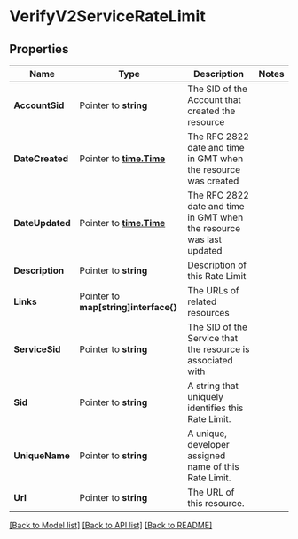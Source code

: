 # VerifyV2ServiceRateLimit

## Properties
Name | Type | Description | Notes
------------ | ------------- | ------------- | -------------
**AccountSid** | Pointer to **string** | The SID of the Account that created the resource |
**DateCreated** | Pointer to [**time.Time**](time.Time.md) | The RFC 2822 date and time in GMT when the resource was created |
**DateUpdated** | Pointer to [**time.Time**](time.Time.md) | The RFC 2822 date and time in GMT when the resource was last updated |
**Description** | Pointer to **string** | Description of this Rate Limit |
**Links** | Pointer to **map[string]interface{}** | The URLs of related resources |
**ServiceSid** | Pointer to **string** | The SID of the Service that the resource is associated with |
**Sid** | Pointer to **string** | A string that uniquely identifies this Rate Limit. |
**UniqueName** | Pointer to **string** | A unique, developer assigned name of this Rate Limit. |
**Url** | Pointer to **string** | The URL of this resource. |

[[Back to Model list]](../README.md#documentation-for-models) [[Back to API list]](../README.md#documentation-for-api-endpoints) [[Back to README]](../README.md)


